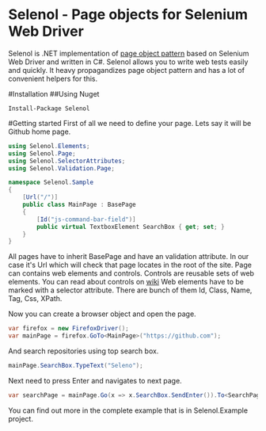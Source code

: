 Selenol - Page objects for Selenium Web Driver
==============================================
Selenol is .NET implementation of [page object pattern](http://martinfowler.com/bliki/PageObject.html) based on Selenium Web Driver and written in C#.
Selenol allows you to write web tests easily and quickly. It heavy propagandizes page object pattern and has a lot of convenient helpers for this. 

#Installation
##Using Nuget
```
Install-Package Selenol
```

#Getting started
First of all we need to define your page. Lets say it will be Github home page.
```csharp
using Selenol.Elements;
using Selenol.Page;
using Selenol.SelectorAttributes;
using Selenol.Validation.Page;

namespace Selenol.Sample
{
    [Url("/")]
    public class MainPage : BasePage
    {
        [Id("js-command-bar-field")]
        public virtual TextboxElement SearchBox { get; set; }
    }
}
```
All pages have to inherit BasePage and have an validation attribute. In our case it's Url which will check that page locates in the root of the site.
Page can contains web elements and controls. Controls are reusable sets of web elements. You can read about controls on [wiki](https://github.com/pbakshy/Selenol/wiki/Controls)
Web elements have to be marked with a selector attribute. There are bunch of them Id, Class, Name, Tag, Css, XPath. 

Now you can create a browser object and open the page.
```csharp
var firefox = new FirefoxDriver();
var mainPage = firefox.GoTo<MainPage>("https://github.com");
```
And search repositories using top search box.
```csharp
mainPage.SearchBox.TypeText("Seleno");
```
Next need to press Enter and navigates to next page.
```csharp
var searchPage = mainPage.Go(x => x.SearchBox.SendEnter()).To<SearchPage>();
```

You can find out more in the complete example that is in Selenol.Example project.
